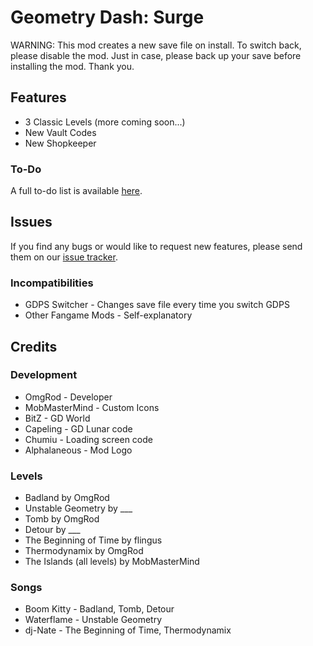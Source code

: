 # Geometry Dash: Surge

<cr>WARNING: This mod creates a new save file on install. To switch back, please disable the mod. Just in case, please back up your save before installing the mod. Thank you.</c>

## Features

- 3 <cb>Classic Levels</c> (more coming soon...)
- New <cr>Vault Codes</c>
- New <cp>Shopkeeper</c>

### To-Do

A full to-do list is available [here](https://www.notion.so/omgrod/Geometry-Dash-Surge-1f3e014e65e38004a013d4329ac255d6?pvs=4).

## Issues

If you find any bugs or would like to request new features, please send them on our [issue tracker](https://github.com/OmgRod/GD-Surge/issues).

### Incompatibilities

- GDPS Switcher - Changes save file every time you switch GDPS
- Other Fangame Mods - Self-explanatory

## Credits

### Development

- OmgRod - Developer
- MobMasterMind - Custom Icons
- BitZ - GD World
- Capeling - GD Lunar code
- Chumiu - Loading screen code
- Alphalaneous - Mod Logo

### Levels

- Badland by OmgRod
- Unstable Geometry by ___
- Tomb by OmgRod
- Detour by ___
- The Beginning of Time by flingus
- Thermodynamix by OmgRod
- The Islands (all levels) by MobMasterMind

### Songs

- Boom Kitty - Badland, Tomb, Detour
- Waterflame - Unstable Geometry
- dj-Nate - The Beginning of Time, Thermodynamix
